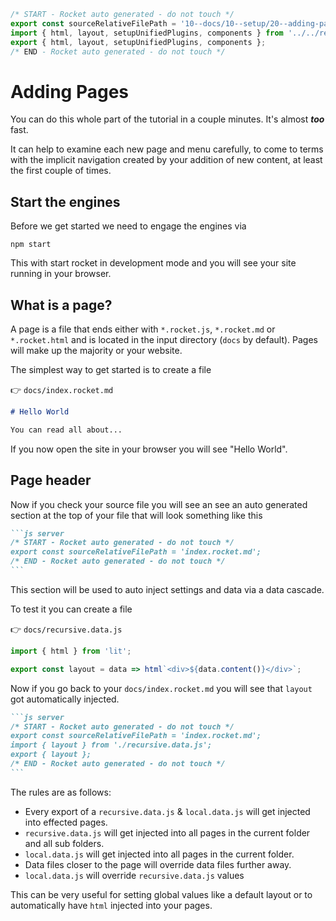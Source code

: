 ```js server
/* START - Rocket auto generated - do not touch */
export const sourceRelativeFilePath = '10--docs/10--setup/20--adding-pages.rocket.md';
import { html, layout, setupUnifiedPlugins, components } from '../../recursive.data.js';
export { html, layout, setupUnifiedPlugins, components };
/* END - Rocket auto generated - do not touch */
```

# Adding Pages

<inline-notification type="warning">

You can do this whole part of the tutorial in a couple minutes. It's almost _**too**_ fast.

It can help to examine each new page and menu carefully, to come to terms with the implicit navigation created by your addition of new content, at least the first couple of times.

</inline-notification>

## Start the engines

Before we get started we need to engage the engines via

```
npm start
```

This with start rocket in development mode and you will see your site running in your browser.

## What is a page?

A page is a file that ends either with `*.rocket.js`, `*.rocket.md` or `*.rocket.html` and is located in the input directory (`docs` by default). Pages will make up the majority or your website.

The simplest way to get started is to create a file

👉 `docs/index.rocket.md`

```md
# Hello World

You can read all about...
```

If you now open the site in your browser you will see "Hello World".

## Page header

Now if you check your source file you will see an see an auto generated section at the top of your file that will look something like this

````md
```js server
/* START - Rocket auto generated - do not touch */
export const sourceRelativeFilePath = 'index.rocket.md';
/* END - Rocket auto generated - do not touch */
```
````

This section will be used to auto inject settings and data via a data cascade.

To test it you can create a file

👉 `docs/recursive.data.js`

```js
import { html } from 'lit';

export const layout = data => html`<div>${data.content()}</div>`;
```

Now if you go back to your `docs/index.rocket.md` you will see that `layout` got automatically injected.

````md
```js server
/* START - Rocket auto generated - do not touch */
export const sourceRelativeFilePath = 'index.rocket.md';
import { layout } from './recursive.data.js';
export { layout };
/* END - Rocket auto generated - do not touch */
```
````

The rules are as follows:

- Every export of a `recursive.data.js` & `local.data.js` will get injected into effected pages.
- `recursive.data.js` will get injected into all pages in the current folder and all sub folders.
- `local.data.js` will get injected into all pages in the current folder.
- Data files closer to the page will override data files further away.
- `local.data.js` will override `recursive.data.js` values

This can be very useful for setting global values like a default layout or to automatically have `html` injected into your pages.
